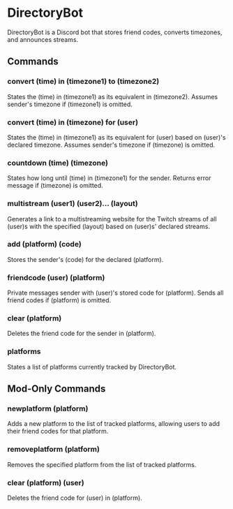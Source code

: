 # DirectoryBot
DirectoryBot is a Discord bot that stores friend codes, converts timezones, and announces streams.

## Commands
### convert (time) in (timezone1) to (timezone2)
States the (time) in (timezone1) as its equivalent in (timezone2). Assumes sender's timezone if (timezone1) is omitted.

### convert (time) in (timezone) for (user)
States the (time) in (timezone1) as its equivalent for (user) based on (user)'s declared timezone. Assumes sender's timezone if (timezone) is omitted.

### countdown (time) (timezone)
States how long until (time) in (timezone1) for the sender. Returns error message if (timezone) is omitted.

### multistream (user1) (user2)... (layout)
Generates a link to a multistreaming website for the Twitch streams of all (user)s with the specified (layout) based on (user)s' declared streams.

### add (platform) (code)
Stores the sender's (code) for the declared (platform).

### friendcode (user) (platform)
Private messages sender with (user)'s stored code for (platform). Sends all friend codes if (platform) is omitted.

### clear (platform)
Deletes the friend code for the sender in (platform).

### platforms
States a list of platforms currently tracked by DirectoryBot.

## Mod-Only Commands
### newplatform (platform)
Adds a new platform to the list of tracked platforms, allowing users to add their friend codes for that platform.

### removeplatform (platform)
Removes the specified platform from the list of tracked platforms.

### clear (platform) (user)
Deletes the friend code for (user) in (platform).
